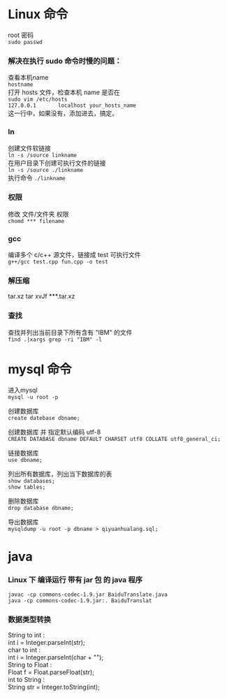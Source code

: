 # Linux 命令
root 密码   
`sudo passwd`   

### 解决在执行 sudo 命令时慢的问题：

查看本机name   
`hostname`   
打开 hosts 文件，检查本机 name 是否在   
`sudo vim /etc/hosts`   
`127.0.0.1       localhost your_hosts_name`   
这一行中，如果没有，添加进去，搞定。   

### ln
创建文件软链接   
`ln -s /source linkname`   
在用户目录下创建可执行文件的链接   
`ln -s /source ./linkname`   
执行命令 `./linkname`   

### 权限
修改 文件/文件夹 权限   
`chomd *** filename`   

### gcc

编译多个 c/c++ 源文件，链接成 test 可执行文件   
`g++/gcc test.cpp fun.cpp -o test`

### 解压缩
tar.xz		tar xvJf ***.tar.xz

### 查找

查找并列出当前目录下所有含有 "IBM" 的文件   
`find .|xargs grep -ri "IBM" -l`   

# mysql 命令
进入mysql   
`mysql -u root -p`   

创建数据库   
`create datebase dbname;`   

创建数据库 并 指定默认编码 utf-8   
`CREATE DATABASE dbname DEFAULT CHARSET utf8 COLLATE utf8_general_ci;`   

链接数据库   
`use dbname;`

列出所有数据库，列出当下数据库的表   
`show databases;`   
`show tables;`   

删除数据库   
`drop database dbname;`   

导出数据库   
`mysqldump -u root -p dbname > qiyuanhualang.sql;`    

# java 

### Linux 下 编译运行 带有 jar 包 的 java 程序   

`javac -cp commons-codec-1.9.jar BaiduTranslate.java`   
`java -cp commons-codec-1.9.jar:. BaiduTranslat`   

### 数据类型转换   

String to int :   
int i = Integer.parseInt(str);   
char to int :   
int i = Integer.parseInt(char + "");   
String to Float :   
Float f = Float.parseFloat(str);   
int to String :   
String str = Integer.toString(int);   

